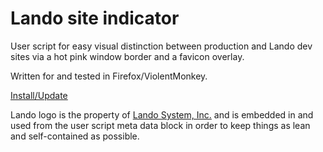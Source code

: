 # Lando site indicator
User script for easy visual distinction between production and Lando dev sites via a hot pink window border and a favicon overlay.

Written for and tested in Firefox/ViolentMonkey.

[Install/Update](https://github.com/WTF-Design/lando-site-indicator/raw/main/script.user.js)

Lando logo is the property of [Lando System, Inc.](https://lando.dev) and is embedded in and used from the user script meta data block in order to keep things as lean and self-contained as possible.